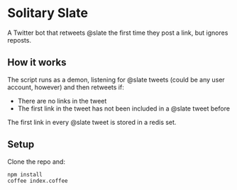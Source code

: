 # Solitary Slate

A Twitter bot that retweets @slate the first time they post a link, but
ignores reposts.

## How it works

The script runs as a demon, listening for @slate tweets (could be any
user account, however) and then retweets if:

* There are no links in the tweet
* The first link in the tweet has not been included in a @slate tweet
  before

The first link in every @slate tweet is stored in a redis set.

## Setup

Clone the repo and:

```
npm install
coffee index.coffee
```
